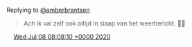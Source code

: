 Replying to [@amberbrantsen](https://twitter.com/@amberbrantsen/status/1280737759049789442)

> Ach ik val zelf ook altijd in slaap van het weerbericht\. 🙋‍♂️

<img src="../../media/tweet.ico" width="12" /> [Wed Jul 08 08:08:10 +0000 2020](https://twitter.com/DromerDenker/status/1280775671204151297)